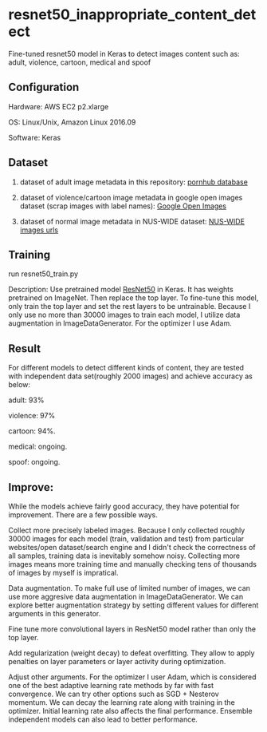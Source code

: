 # resnet50_inappropriate_content_detect
Fine-tuned resnet50 model in Keras to detect images content such as: adult, violence, cartoon, medical and spoof

## Configuration
Hardware: AWS EC2 p2.xlarge

OS: Linux/Unix, Amazon Linux 2016.09

Software: Keras

## Dataset
1. dataset of adult image metadata in this repository: 
[pornhub database](https://github.com/ZixuanLiang/hub-db "pornhub database")

2. dataset of violence/cartoon image metadata in google open images dataset (scrap images with label names): 
[Google Open Images](https://github.com/openimages/dataset "Google Open Images")

3. dataset of normal image metadata in NUS-WIDE dataset:
[NUS-WIDE images urls](http://dl.nextcenter.org/public/nuswide/NUS-WIDE-urls.rar "NUS-WIDE images urls")

## Training
run resnet50_train.py

Description: Use pretrained model [ResNet50](https://keras.io/applications/#resnet50 "ResNet50") in Keras. It has weights pretrained on ImageNet. Then replace the top layer. To fine-tune this model, only train the top layer and set the rest layers to be untrainable. Because I only use no more than 30000 images to train each model, I utilize data augmentation in ImageDataGenerator. For the optimizer I use Adam.

## Result
For different models to detect different kinds of content, they are tested with independent data set(roughly 2000 images) and achieve accuracy as below:

adult: 93%

violence: 97%

cartoon: 94%.

medical: ongoing.

spoof: ongoing.

## Improve:
While the models achieve fairly good accuracy, they have potential for improvement. There are a few possible ways. 

Collect more precisely labeled images. Because I only collected roughly 30000 images for each model (train, validation and test) from particular websites/open dataset/search engine and I didn't check the correctness of all samples, training data is inevitably somehow noisy. Collecting more images means more training time and manually checking tens of thousands of images by myself is impratical. 

Data augmentation. To make full use of limited number of images, we can use more aggresive data augmentation in ImageDataGenerator. We can explore better augmentation strategy by setting different values for different arguments in this generator. 

Fine tune more convolutional layers in ResNet50 model rather than only the top layer. 

Add regularization (weight decay) to defeat overfitting. They allow to apply penalties on layer parameters or layer activity during optimization. 

Adjust other arguments. For the optimizer I user Adam, which is considered one of the best adaptive learning rate methods by far with fast convergence. We can try other options such as SGD + Nesterov momentum. We can decay the learning rate along with training in the optimizer. Initial learning rate also affects the final performance. Ensemble independent models can also lead to better performance. 

